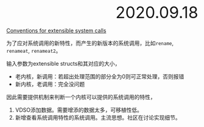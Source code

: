<div style="text-align:right; font-size:3em;">2020.09.18</div>

[Conventions for extensible system calls](https://lwn.net/Articles/830666/)

为了应对系统调用的新特性，而产生的新版本的系统调用，比如`rename`, `renameat`, `renameat2`。

输入参数为extensible structs和其对应的大小，

* 老内核，新调用：若超出处理范围的部分全为0则可正常处理，否则报错
* 新内核，老调用：完全没问题

因此需要提供机制来判断一个内核可以提供的系统调用的特性，

1. VDSO添加数据。需要增添的数据太多，可移植性低。
2. 新增查看系统调用特性的系统调用。主流思想。社区在讨论实现细节。
